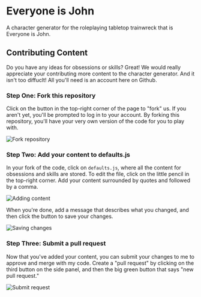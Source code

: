 # Everyone is John #

A character generator for the roleplaying tabletop trainwreck that is Everyone is John.

## Contributing Content ##

Do you have any ideas for obsessions or skills? Great! We would really appreciate your contributing more content to the character generator. And it isn't too diffuclt! All you'll need is an account here on Github.

### Step One: Fork this repository ###

Click on the button in the top-right corner of the page to "fork" us. If you aren't yet, you'll be prompted to log in to your account. By forking this repository, you'll have your very own version of the code for you to play with.

![Fork repository](http://imgur.com/jjk64oi.png)

### Step Two: Add your content to defaults.js ###

In your fork of the code, click on ``defaults.js``, where all the content for obsessions and skills are stored. To edit the file, click on the little pencil in the top-right corner. Add your content surrounded by quotes and followed by a comma.

![Adding content](http://imgur.com/Xp73fW4.gif)

When you're done, add a message that describes what you changed, and then click the button to save your changes.

![Saving changes](http://imgur.com/FjQsXCg.png)

### Step Three: Submit a pull request ###

Now that you've added your content, you can submit your changes to me to approve and merge with my code. Create a "pull request" by clicking on the third button on the side panel, and then the big green button that says "new pull request."

![Submit request](http://imgur.com/iisRIEP.png)
